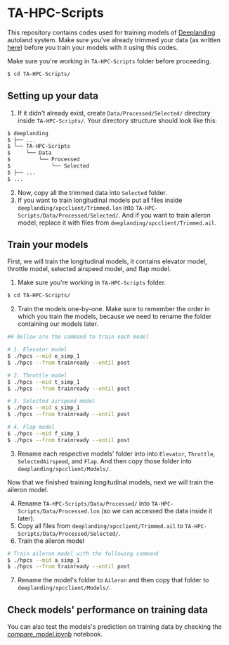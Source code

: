 # TA-HPC-Scripts

This repository contains codes used for training models of [Deeplanding](https://github.com/perfect-less/deeplanding) autoland system. Make sure you've already trimmed your data (as written [here](https://github.com/perfect-less/deeplanding)) before you train your models with it using this codes.

Make sure you're working in `TA-HPC-Scripts` folder before proceeding.
```bash
$ cd TA-HPC-Scripts/
```

## Setting up your data

1. If it didn't already exist, create `Data/Processed/Selected/` directory inside `TA-HPC-Scripts/`. Your directory structure should look  like this:
```bash
$ deeplanding
$ ├── ...
$ └── TA-HPC-Scripts
$     └── Data
$         └── Processed
$             └── Selected
$ ├── ...
$ ...
```
2. Now, copy all the trimmed data into `Selected` folder.
3. If you want to train longitudinal models put all files inside `deeplanding/xpcclient/Trimmed.lon` into `TA-HPC-Scripts/Data/Processed/Selected/`. And if you want to train aileron model, replace it with files from `deeplanding/xpcclient/Trimmed.ail`.


## Train your models
First, we will train the longitudinal models, it contains elevator model, throttle model, selected airspeed model, and flap model.
1. Make sure you're working in `TA-HPC-Scripts` folder.
```bash
$ cd TA-HPC-Scripts/
```
2. Train the models one-by-one. Make sure to remember the order in which you train the models, because we need to rename the folder containing our models later.
```bash
## Bellow are the command to train each model

# 1. Elevator model
$ ./hpcs --mid e_simp_1
$ ./hpcs --from trainready --until post

# 2. Throttle model
$ ./hpcs --mid t_simp_1
$ ./hpcs --from trainready --until post

# 3. Selected airspeed model
$ ./hpcs --mid s_simp_1
$ ./hpcs --from trainready --until post

# 4. Flap model
$ ./hpcs --mid f_simp_1
$ ./hpcs --from trainready --until post
```
3. Rename each respective models' folder into into `Elevator`, `Throttle`, `SelectedAirspeed`, and `Flap`. And then copy those folder into `deeplanding/xpcclient/Models/`.

Now that we finished training longitudinal models, next we will train the aileron model.

4. Rename `TA-HPC-Scripts/Data/Processed/` into `TA-HPC-Scripts/Data/Processed.lon` (so we can accessed the data inside it later).
5. Copy all files from `deeplanding/xpcclient/Trimmed.ail` to `TA-HPC-Scripts/Data/Processed/Selected/`. 
6. Train the aileron model
```bash
# Train aileron model with the following command
$ ./hpcs --mid a_simp_1
$ ./hpcs --from trainready --until post
```
7. Rename the model's folder to `Aileron` and then copy that folder to `deeplanding/xpcclient/Models/`.

## Check models' performance on training data
You can also test the models's prediction on training data by checking the [compare_model.ipynb](compare_model.ipynb) notebook.